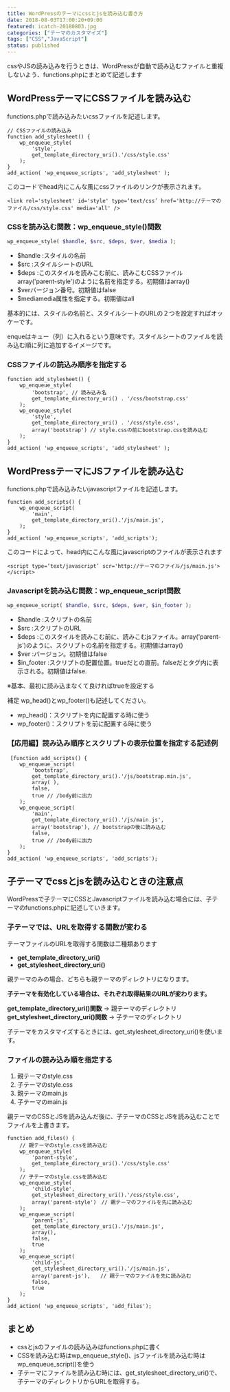 ```yaml
---
title: WordPressのテーマにcssとjsを読み込む書き方
date: 2018-08-03T17:00:20+09:00
featured: icatch-20180803.jpg
categories: ["テーマのカスタマイズ"]
tags: ["CSS","JavaScript"]
status: published
---
```


cssやJSの読み込みを行うときは、WordPressが自動で読み込むファイルと重複しないよう、functions.phpにまとめて記述します

## WordPressテーマにCSSファイルを読み込む

functions.phpで読み込みたいcssファイルを記述します。

```php:title=functions.php
// CSSファイルの読み込み
function add_stylesheet() {
    wp_enqueue_style(
        'style',
        get_template_directory_uri().'/css/style.css'
    );
}
add_action( 'wp_enqueue_scripts', 'add_stylesheet' );
```
このコードでhead内にこんな風にcssファイルのリンクが表示されます。

```markup
<link rel='stylesheet' id='style' type=‘text/css’ href='http://テーマのファイル/css/style.css' media='all' />
```


### CSSを読み込む関数：wp\_enqueue\_style()関数

```php
wp_enqueue_style( $handle, $src, $deps, $ver, $media );
```

* $handle :スタイルの名前
* $src :スタイルシートのURL
* $deps :このスタイルを読みこむ前に、読みこむCSSファイル array('parent-style')のように名前を指定する。初期値はarray()
* $verバージョン番号。初期値はfalse
* $mediamedia属性を指定する。初期値はall

基本的には、スタイルの名前と、スタイルシートのURLの２つを設定すればオッケーです。

enqueはキュー（列）に入れるという意味です。スタイルシートのファイルを読み込む順に列に追加するイメージです。

### CSSファイルの読込み順序を指定する

```php:title=functions.php
function add_stylesheet() {
    wp_enqueue_style(
        'bootstrap', // 読み込み名
        get_template_directory_uri() . '/css/bootstrap.css'
    );
    wp_enqueue_style(
        'style',
        get_template_directory_uri() . '/css/style.css',
        array('bootstrap') // style.cssの前にbootstrap.cssを読み込む
    );
}
add_action( 'wp_enqueue_scripts', 'add_stylesheet' );
```

## WordPressテーマにJSファイルを読み込む

 functions.phpで読み込みたいjavascriptファイルを記述します。

```php:title=functions.php
function add_scripts() {
    wp_enqueue_script(
        'main',
        get_template_directory_uri().'/js/main.js',
    );
}
add_action( 'wp_enqueue_scripts', 'add_scripts');
```
このコードによって、head内にこんな風にjavascriptのファイルが表示されます

```markup
<script type=‘text/javascript’ scr='http://テーマのファイル/js/main.js'></script>
```

### Javascriptを読み込む関数：wp\_enqueue\_script関数

```php
wp_enqueue_script( $handle, $src, $deps, $ver, $in_footer );
```

* $handle :スクリプトの名前
* $src :スクリプトのURL
* $deps :このスタイルを読みこむ前に、読みこむjsファイル。array('parent-js')のように、スクリプトの名前を指定する。初期値はarray()
* $ver :バージョン。初期値はfalse
* $in\_footer :スクリプトの配置位置。trueだと</body>の直前。falseだと</head>タグ内に表示される。初期値はfalse.

※基本、最初に読み込まなくて良ければtrueを設定する

補足 wp\_head()とwp\_footer()も記述してください。

* wp\_head()：スクリプトを<head>内に配置する時に使う
* wp\_footer()：スクリプトを</body>前に配置する時に使う

### 【応用編】読み込み順序とスクリプトの表示位置を指定する記述例

```php:title=functions.php
 [function add_scripts() {
    wp_enqueue_script(
        'bootstrap',
        get_template_directory_uri().'/js/bootstrap.min.js',
        array( ),
        false,
        true // /body前に出力
    );
    wp_enqueue_script(
        'main',
        get_template_directory_uri().'/js/main.js',
        array('bootstrap'), // bootstrapの後に読み込む
        false,
        true // /body前に出力
    );
}
add_action( 'wp_enqueue_scripts', 'add_scripts');
```

## 子テーマでcssとjsを読み込むときの注意点

WordPressで子テーマにCSSとJavascriptファイルを読み込む場合には、子テーマのfunctions.phpに記述していきます。

### 子テーマでは、URLを取得する関数が変わる

 テーマファイルのURLを取得する関数は二種類あります

* **get\_template\_directory\_uri()**
* **get\_stylesheet\_directory\_uri()**

親テーマのみの場合、どちらも親テーマのディレクトリになります。

**子テーマを有効化している場合は、それぞれ取得結果のURLが変わります。**

**get\_template\_directory\_uri()関数** → 親テーマのディレクトリ
**get\_stylesheet\_directory\_uri()関数** → 子テーマのディレクトリ

子テーマをカスタマイズするときには、get\_stylesheet\_directory\_uri()を使います。

### ファイルの読み込み順を指定する

1. 親テーマのstyle.css
2. 子テーマのstyle.css
3. 親テーマのmain.js
4. 子テーマのmain.js

親テーマのCSSとJSを読み込んだ後に、子テーマのCSSとJSを読み込むことでファイルを上書きます。

```php:title=functions.php
function add_files() {
    // 親テーマのstyle.cssを読み込む
    wp_enqueue_style(
        'parent-style',
        get_template_directory_uri().'/css/style.css'
    );
    // 子テーマのstyle.cssを読み込む
    wp_enqueue_style(
        'child-style',
        get_stylesheet_directory_uri().'/css/style.css',
        array('parent-style')　// 親テーマのファイルを先に読み込む
    );
    wp_enqueue_script(
        'parent-js',
        get_template_directory_uri().'/js/main.js',
        array(),
        false,
        true
    );
    wp_enqueue_script(
        'child-js',
        get_stylesheet_directory_uri().'/js/main.js',
        array('parent-js'),　　// 親テーマのファイルを先に読み込む
        false,
        true
    );
}
add_action( 'wp_enqueue_scripts', 'add_files');
```

## まとめ
* cssとjsのファイルの読み込みはfunctions.phpに書く
* CSSを読み込む時はwp\_enqueue\_style()、jsファイルを読み込む時はwp\_enqueue\_script()を使う
* 子テーマにファイルを読み込む時には、get\_stylesheet\_directory\_uri()で、子テーマのディレクトリからURLを取得する。

